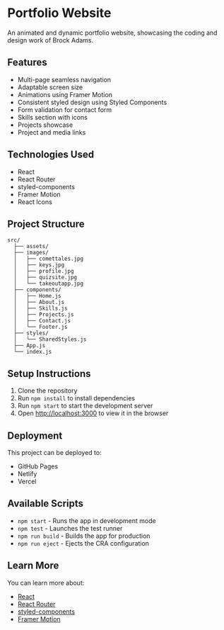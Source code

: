 # Portfolio Website

An animated and dynamic portfolio website, showcasing the coding and design work of Brock Adams.

## Features

- Multi-page seamless navigation
- Adaptable screen size
- Animations using Framer Motion
- Consistent styled design using Styled Components
- Form validation for contact form
- Skills section with icons
- Projects showcase
- Project and media links

## Technologies Used

- React
- React Router
- styled-components
- Framer Motion
- React Icons

## Project Structure

```
src/
  ├── assets/
  ├── images/
  │   ├── comettales.jpg
  │   ├── keys.jpg
  │   ├── profile.jpg
  │   ├── quizsite.jpg
  │   └── takeoutapp.jpg
  ├── components/
  │   ├── Home.js
  │   ├── About.js
  │   ├── Skills.js
  │   ├── Projects.js
  │   ├── Contact.js
  │   └── Footer.js
  ├── styles/
  │   └── SharedStyles.js
  ├── App.js
  └── index.js
```

## Setup Instructions

1. Clone the repository
2. Run `npm install` to install dependencies
3. Run `npm start` to start the development server
4. Open [http://localhost:3000](http://localhost:3000) to view it in the browser

## Deployment

This project can be deployed to:
- GitHub Pages
- Netlify
- Vercel

## Available Scripts

- `npm start` - Runs the app in development mode
- `npm test` - Launches the test runner
- `npm run build` - Builds the app for production
- `npm run eject` - Ejects the CRA configuration

## Learn More

You can learn more about:
- [React](https://reactjs.org/)
- [React Router](https://reactrouter.com/)
- [styled-components](https://styled-components.com/)
- [Framer Motion](https://www.framer.com/motion/)

